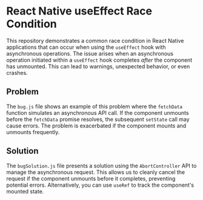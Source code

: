 # React Native useEffect Race Condition

This repository demonstrates a common race condition in React Native applications that can occur when using the `useEffect` hook with asynchronous operations.  The issue arises when an asynchronous operation initiated within a `useEffect` hook completes *after* the component has unmounted. This can lead to warnings, unexpected behavior, or even crashes.

## Problem

The `bug.js` file shows an example of this problem where the `fetchData` function simulates an asynchronous API call. If the component unmounts before the `fetchData` promise resolves, the subsequent `setState` call may cause errors.  The problem is exacerbated if the component mounts and unmounts frequently.

## Solution

The `bugSolution.js` file presents a solution using the `AbortController` API to manage the asynchronous request.  This allows us to cleanly cancel the request if the component unmounts before it completes, preventing potential errors.  Alternatively, you can use `useRef` to track the component's mounted state.